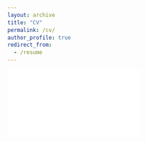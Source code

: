 ```yaml
---
layout: archive
title: "CV"
permalink: /cv/
author_profile: true
redirect_from:
  - /resume
---
```


![My CV](./files/cv.pdf)
